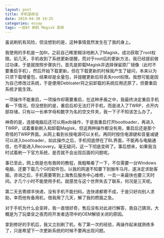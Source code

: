 ```yaml
---
layout: post
title: 手机变砖记
date: 2019-04-30 19:25
categories: essay
tags: 一加6t 刷机 Magisk 变砖
---
```


虽说刷机有风险，但没想到的是，这种事情竟然发生在了我的身上。

我使用的手机是一加6t，之前自己稀里糊涂地刷入了Magisk，成功获取了root权限。前几天，手机收到了系统更新提醒，而对于root后的更新方法，我已经提前做过功课，于是就按照步骤执行。首先是卸载Magisk并选择保留原厂镜像（此时不要重启手机），然后开始下载更新。但在下载更新的时候我产生了疑问，本来以为只须下载增量包，结果却是全量包，并提醒更新后将丢失root权限。我想可能是因为自己修改过系统，于是便用Debloater将之前卸载的系统应用还原了，但要重启系统才能生效。

一项操作不能重启，一项操作却需要重启，在这种矛盾之中，我最终决定重启手机看一下情况。但没想到的是，重启后却无法打开手机，而是进入了TWRP，点开内部存储，只有以一长串字母和数字为名的空文件夹，我一下子不知该怎么办了。

神奇的是，连接电脑后还可以用adb操作，于是我重启打开bootloader，再进入TWRP，试着重新刷入和卸载Magisk，但这两种操作都没有用，重启后还是那个奇怪的TWRP界面。从网上看到长按电源可以关机，再同时按住电源键和音量减键可以进入bootloader，如此操作之后，手机彻底停在了BL界面，不能再与电脑通信，也不能进入Recovery。毫无疑问，这一下彻底变砖了。事后想来，如果我当时试着刷一下官方系统，是否就不会出现后面的问题呢。

事已至此，网上倒是也有救砖的教程，我粗略看了一下，不仅需要一台Windows电脑，还要下载几个G的软件包，以我的网速不知要下到猴年马月，遂决定求助客服。咨询之后，手机需要寄到上海售后服务中心维修，一去一来最快也要三天时间。才几个小时不能使用手机，就感觉与这个世界失去了联系，何况是三天呢。

第二天去寄顺丰快递，没有手机不能扫码，连快递都寄不成，于是只好向别人求助，幸而他有备用机，借我用了几天，解了我的燃眉之急。

对于手机为什么会变砖，我一直很好奇，售后没有对此进行解答，我自己猜测，大概是为了玩堡垒之夜而将开发者选项中的OEM解锁关闭的原因。

拿到修好的手机后，我又立刻刷了机，有了第一次的经验，再操作起来就熟练多了，只是希望下一次更新系统的时候不要再出现问题。


